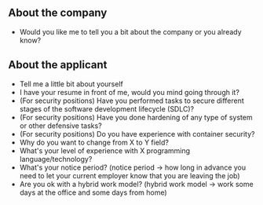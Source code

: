 ## About the company
- Would you like me to tell you a bit about the company or you already know?


## About the applicant
- Tell me a little bit about yourself
- I have your resume in front of me, would you mind going through it?
- (For security positions) Have you performed tasks to secure different stages of the software development lifecycle (SDLC)?
- (For security positions) Have you done hardening of any type of system or other defensive tasks?
- (For security positions) Do you have experience with container security?
- Why do you want to change from X to Y field?
- What's your level of experience with X programming language/technology?
- What's your notice period? (notice period -> how long in advance you need to let your current employer know that you are leaving the job)
- Are you ok with a hybrid work model? (hybrid work model -> work some days at the office and some days from home)



	

